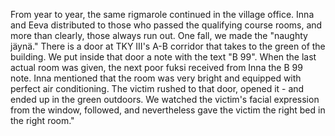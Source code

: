 
From year to year, the same rigmarole continued in the village office. Inna and Eeva distributed to those who passed the qualifying course rooms, and more than clearly, those always run out. One fall, we made the "naughty jäynä." There is a door at TKY III's A-B corridor that takes to the green of the building. We put inside that door a note with the text "B 99". When the last actual room was given, the next poor fuksi received from Inna the B 99 note. Inna mentioned that the room was very bright and equipped with perfect air conditioning. The victim rushed to that door, opened it - and ended up in the green outdoors. We watched the victim's facial expression from the window, followed, and nevertheless gave the victim the right bed in the right room."